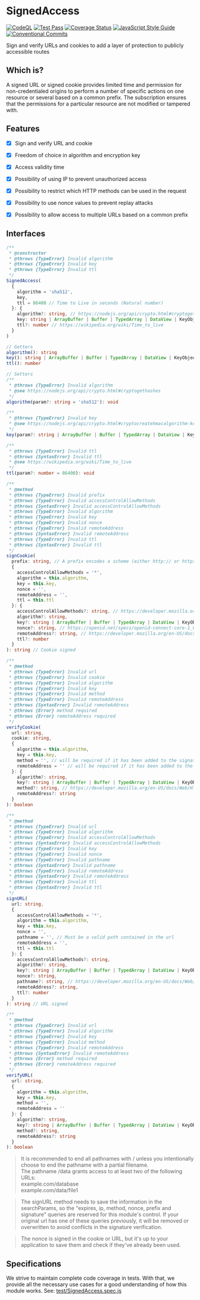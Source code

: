 # SignedAccess
[![CodeQL](https://github.com/JadsonLucena/SignedAccess.js/actions/workflows/github-code-scanning/codeql/badge.svg)](https://github.com/JadsonLucena/SignedAccess.js/actions/workflows/github-code-scanning/codeql)
[![Test Pass](https://github.com/JadsonLucena/SignedAccess.js/workflows/test/badge.svg)](https://github.com/JadsonLucena/SignedAccess.js/actions?workflow=test)
[![Coverage Status](https://coveralls.io/repos/github/JadsonLucena/SignedAccess.js/badge.svg)](https://coveralls.io/github/JadsonLucena/SignedAccess.js)
[![JavaScript Style Guide](https://img.shields.io/badge/code_style-standard-brightgreen.svg)](https://standardjs.com)
[![Conventional Commits](https://img.shields.io/badge/Conventional%20Commits-1.0.0-%23FE5196?logo=conventionalcommits&logoColor=white)](https://conventionalcommits.org)

Sign and verify URLs and cookies to add a layer of protection to publicly accessible routes

## Which is?
A signed URL or signed cookie provides limited time and permission for non-credentialed origins to perform a number of specific actions on one resource or several based on a common prefix.
The subscription ensures that the permissions for a particular resource are not modified or tampered with.

## Features
- [x] Sign and verify URL and cookie
- [x] Freedom of choice in algorithm and encryption key
- [x] Access validity time
- [x] Possibility of using IP to prevent unauthorized access
- [x] Possibility to restrict which HTTP methods can be used in the request
- [x] Possibility to use nonce values to prevent replay attacks
- [x] Possibility to allow access to multiple URLs based on a common prefix


## Interfaces
```typescript
/**
 * @constructor
 * @throws {TypeError} Invalid algorithm
 * @throws {TypeError} Invalid key
 * @throws {TypeError} Invalid ttl
 */
SignedAccess(
  {
    algorithm = 'sha512',
    key,
    ttl = 86400 // Time to Live in seconds (Natural number)
  }: {
    algorithm?: string, // https://nodejs.org/api/crypto.html#cryptogethashes
    key: string | ArrayBuffer | Buffer | TypedArray | DataView | KeyObject | CryptoKey, // https://nodejs.org/api/crypto.html#cryptocreatehmacalgorithm-key-options
    ttl?: number // https://wikipedia.org/wiki/Time_to_live
  }
)
```

```typescript
// Getters
algorithm(): string
key(): string | ArrayBuffer | Buffer | TypedArray | DataView | KeyObject | CryptoKey
ttl(): number
```

```typescript
// Setters
/**
 * @throws {TypeError} Invalid algorithm
 * @see https://nodejs.org/api/crypto.html#cryptogethashes
 */
algorithm(param?: string = 'sha512'): void

/**
 * @throws {TypeError} Invalid key
 * @see https://nodejs.org/api/crypto.html#cryptocreatehmacalgorithm-key-options
 */
key(param?: string | ArrayBuffer | Buffer | TypedArray | DataView | KeyObject | CryptoKey): void

/**
 * @throws {TypeError} Invalid ttl
 * @throws {SyntaxError} Invalid ttl
 * @see https://wikipedia.org/wiki/Time_to_live
 */
ttl(param?: number = 86400): void
```

```typescript
/**
 * @method
 * @throws {TypeError} Invalid prefix
 * @throws {TypeError} Invalid accessControlAllowMethods
 * @throws {SyntaxError} Invalid accessControlAllowMethods
 * @throws {TypeError} Invalid algorithm
 * @throws {TypeError} Invalid key
 * @throws {TypeError} Invalid nonce
 * @throws {TypeError} Invalid remoteAddress
 * @throws {SyntaxError} Invalid remoteAddress
 * @throws {TypeError} Invalid ttl
 * @throws {SyntaxError} Invalid ttl
 */
signCookie(
  prefix: string, // A prefix encodes a scheme (either http:// or https://), FQDN, and an optional path. Ending the path with a / is optional but recommended. The prefix shouldn't include query parameters or fragments such as ? or #.
  {
    accessControlAllowMethods = '*',
    algorithm = this.algorithm,
    key = this.key,
    nonce = '',
    remoteAddress = '',
    ttl = this.ttl
  }: {
    accessControlAllowMethods?: string, // https://developer.mozilla.org/en-US/docs/Web/HTTP/Headers/Access-Control-Allow-Methods
    algorithm?: string,
    key?: string | ArrayBuffer | Buffer | TypedArray | DataView | KeyObject | CryptoKey,
    nonce?: string, // https://openid.net/specs/openid-connect-core-1_0.html#NonceNotes
    remoteAddress?: string, // https://developer.mozilla.org/en-US/docs/Glossary/IP_Address
    ttl?: number
  }
): string // Cookie signed

/**
 * @method
 * @throws {TypeError} Invalid url
 * @throws {TypeError} Invalid cookie
 * @throws {TypeError} Invalid algorithm
 * @throws {TypeError} Invalid key
 * @throws {TypeError} Invalid method
 * @throws {TypeError} Invalid remoteAddress
 * @throws {SyntaxError} Invalid remoteAddress
 * @throws {Error} method required
 * @throws {Error} remoteAddress required
 */
verifyCookie(
  url: string,
  cookie: string,
  {
    algorithm = this.algorithm,
    key = this.key,
    method = '', // will be required if it has been added to the signature
    remoteAddress = '' // will be required if it has been added to the signature
  }: {
    algorithm?: string,
    key?: string | ArrayBuffer | Buffer | TypedArray | DataView | KeyObject | CryptoKey,
    method?: string, // https://developer.mozilla.org/en-US/docs/Web/HTTP/Methods
    remoteAddress?: string
  }
): boolean

/**
 * @method
 * @throws {TypeError} Invalid url
 * @throws {TypeError} Invalid algorithm
 * @throws {TypeError} Invalid accessControlAllowMethods
 * @throws {SyntaxError} Invalid accessControlAllowMethods
 * @throws {TypeError} Invalid key
 * @throws {TypeError} Invalid nonce
 * @throws {TypeError} Invalid pathname
 * @throws {SyntaxError} Invalid pathname
 * @throws {TypeError} Invalid remoteAddress
 * @throws {SyntaxError} Invalid remoteAddress
 * @throws {TypeError} Invalid ttl
 * @throws {SyntaxError} Invalid ttl
 */
signURL(
  url: string,
  {
    accessControlAllowMethods = '*',
    algorithm = this.algorithm,
    key = this.key,
    nonce = '',
    pathname = '', // Must be a valid path contained in the url
    remoteAddress = '',
    ttl = this.ttl
  }: {
    accessControlAllowMethods?: string,
    algorithm?: string,
    key?: string | ArrayBuffer | Buffer | TypedArray | DataView | KeyObject | CryptoKey,
    nonce?: string,
    pathname?: string, // https://developer.mozilla.org/en-US/docs/Web/API/URL/pathname
    remoteAddress?: string,
    ttl?: number
  }
): string // URL signed

/**
 * @method
 * @throws {TypeError} Invalid url
 * @throws {TypeError} Invalid algorithm
 * @throws {TypeError} Invalid key
 * @throws {TypeError} Invalid method
 * @throws {TypeError} Invalid remoteAddress
 * @throws {SyntaxError} Invalid remoteAddress
 * @throws {Error} method required
 * @throws {Error} remoteAddress required
 */
verifyURL(
  url: string,
  {
    algorithm = this.algorithm,
    key = this.key,
    method = '',
    remoteAddress = ''
  }: {
    algorithm?: string,
    key?: string | ArrayBuffer | Buffer | TypedArray | DataView | KeyObject | CryptoKey,
    method?: string,
    remoteAddress?: string
  }
): boolean
```

> It is recommended to end all pathnames with / unless you intentionally choose to end the pathname with a partial filename.\
> The pathname /data grants access to at least two of the following URLs:\
> example.com/database\
> example.com/data/file1

> The signURL method needs to save the information in the searchParams, so the "expires, ip, method, nonce, prefix and signature" queries are reserved for this module's control. If your original url has one of these queries previously, it will be removed or overwritten to avoid conflicts in the signature verification.

> The nonce is signed in the cookie or URL, but it's up to your application to save them and check if they've already been used.

## Specifications
We strive to maintain complete code coverage in tests. With that, we provide all the necessary use cases for a good understanding of how this module works. See: [test/SignedAccess.spec.js](https://github.com/JadsonLucena/SignedAccess.js/blob/main/test/SignedAccess.spec.js)